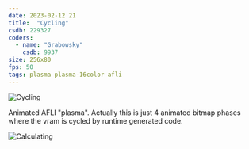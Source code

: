 ```yaml
---
date: 2023-02-12 21
title:  "Cycling"
csdb: 229327
coders:
  - name: "Grabowsky"
    csdb: 9937
size: 256x80
fps: 50
tags: plasma plasma-16color afli
---
```

![Cycling](/c64wrd/graffity/justinblue/cycling.png)

Animated AFLI "plasma". Actually this is just 4 animated bitmap phases where the vram is cycled by runtime generated code.

<!--more-->

![Calculating](/c64wrd/graffity/justinblue/cycling_calculating.png)
